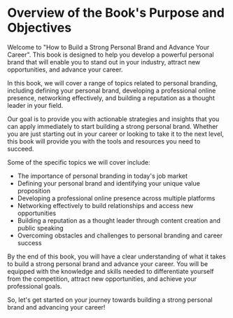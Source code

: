 Overview of the Book's Purpose and Objectives
======================================================================

Welcome to "How to Build a Strong Personal Brand and Advance Your Career". This book is designed to help you develop a powerful personal brand that will enable you to stand out in your industry, attract new opportunities, and advance your career.

In this book, we will cover a range of topics related to personal branding, including defining your personal brand, developing a professional online presence, networking effectively, and building a reputation as a thought leader in your field.

Our goal is to provide you with actionable strategies and insights that you can apply immediately to start building a strong personal brand. Whether you are just starting out in your career or looking to take it to the next level, this book will provide you with the tools and resources you need to succeed.

Some of the specific topics we will cover include:

* The importance of personal branding in today's job market
* Defining your personal brand and identifying your unique value proposition
* Developing a professional online presence across multiple platforms
* Networking effectively to build relationships and access new opportunities
* Building a reputation as a thought leader through content creation and public speaking
* Overcoming obstacles and challenges to personal branding and career success

By the end of this book, you will have a clear understanding of what it takes to build a strong personal brand and advance your career. You will be equipped with the knowledge and skills needed to differentiate yourself from the competition, attract new opportunities, and achieve your professional goals.

So, let's get started on your journey towards building a strong personal brand and advancing your career!
